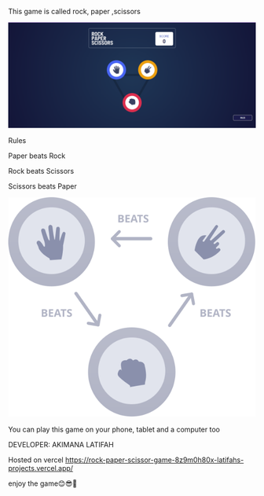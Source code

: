 This game is called rock, paper ,scissors


![gamescreenshoot](src/images/game.png)

Rules

Paper beats Rock

Rock beats Scissors

Scissors beats Paper

![gamescreenshoot](src/images/image-rules.svg)


You can play this game on your phone, tablet and a computer too

DEVELOPER: AKIMANA LATIFAH

Hosted on vercel  https://rock-paper-scissor-game-8z9m0h80x-latifahs-projects.vercel.app/

enjoy the game😊😎🤗
